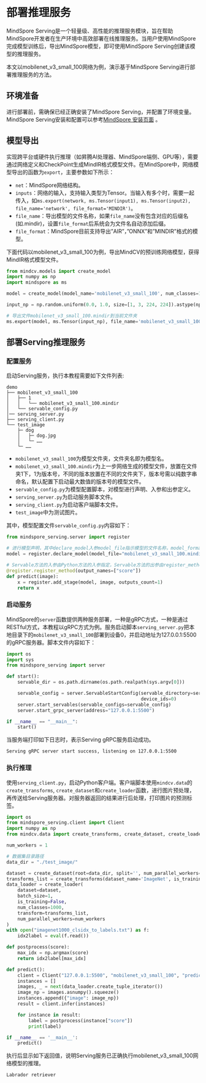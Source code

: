 # 部署推理服务

MindSpore Serving是一个轻量级、高性能的推理服务模块，旨在帮助MindSpore开发者在生产环境中高效部署在线推理服务。当用户使用MindSpore完成模型训练后，导出MindSpore模型，即可使用MindSpore Serving创建该模型的推理服务。

本文以mobilenet_v3_small_100网络为例，演示基于MindSpore Serving进行部署推理服务的方法。

## 环境准备

进行部署前，需确保已经正确安装了MindSpore Serving，并配置了环境变量。MindSpore Serving安装和配置可以参考[MindSpore 安装页面](https://www.mindspore.cn/serving/docs/zh-CN/master/serving_install.html) 。

## 模型导出

实现跨平台或硬件执行推理（如昇腾AI处理器、MindSpore端侧、GPU等），需要通过网络定义和CheckPoint生成MindIR格式模型文件。在MindSpore中，网络模型导出的函数为`export`，主要参数如下所示：

- `net`：MindSpore网络结构。
- `inputs`：网络的输入，支持输入类型为Tensor。当输入有多个时，需要一起传入，如`ms.export(network, ms.Tensor(input1), ms.Tensor(input2), file_name='network', file_format='MINDIR')`。
- `file_name`：导出模型的文件名称，如果`file_name`没有包含对应的后缀名(如.mindir)，设置`file_format`后系统会为文件名自动添加后缀。
- `file_format`：MindSpore目前支持导出”AIR”，”ONNX”和”MINDIR”格式的模型。

下面代码以mobilenet_v3_small_100为例，导出MindCV的预训练网络模型，获得MindIR格式模型文件。

```python
from mindcv.models import create_model
import numpy as np
import mindspore as ms

model = create_model(model_name='mobilenet_v3_small_100', num_classes=1000, pretrained=True)

input_np = np.random.uniform(0.0, 1.0, size=[1, 3, 224, 224]).astype(np.float32)

# 导出文件mobilenet_v3_small_100.mindir到当前文件夹
ms.export(model, ms.Tensor(input_np), file_name='mobilenet_v3_small_100', file_format='MINDIR')
```

## 部署Serving推理服务

### 配置服务

启动Serving服务，执行本教程需要如下文件列表:

```text
demo
├── mobilenet_v3_small_100
│   ├── 1
│   │   └── mobilenet_v3_small_100.mindir
│   └── servable_config.py
│── serving_server.py
├── serving_client.py
└── test_image
    ├─ dog
    │   ├─ dog.jpg
    │   └─ ……
    └─ ……
```

- `mobilenet_v3_small_100`为模型文件夹，文件夹名即为模型名。
- `mobilenet_v3_small_100.mindir`为上一步网络生成的模型文件，放置在文件夹1下，1为版本号，不同的版本放置在不同的文件夹下，版本号需以纯数字串命名，默认配置下启动最大数值的版本号的模型文件。
- `servable_config.py`为模型配置脚本，对模型进行声明、入参和出参定义。
- `serving_server.py`为启动服务脚本文件。
- `serving_client.py`为启动客户端脚本文件。
- `test_image`中为测试图片。

其中，模型配置文件`servable_config.py`内容如下：

```python
from mindspore_serving.server import register

# 进行模型声明，其中declare_model入参model_file指示模型的文件名称，model_format指示模型的模型类别
model = register.declare_model(model_file="mobilenet_v3_small_100.mindir", model_format="MindIR")

# Servable方法的入参由Python方法的入参指定，Servable方法的出参由register_method的output_names指定
@register.register_method(output_names=["score"])
def predict(image):
    x = register.add_stage(model, image, outputs_count=1)
    return x
```

### 启动服务

MindSpore的`server`函数提供两种服务部署，一种是gRPC方式，一种是通过RESTful方式，本教程以gRPC方式为例。服务启动脚本`serving_server.py`把本地目录下的`mobilenet_v3_small_100`部署到设备0，并启动地址为127.0.0.1:5500的gRPC服务器。脚本文件内容如下：

```python
import os
import sys
from mindspore_serving import server

def start():
    servable_dir = os.path.dirname(os.path.realpath(sys.argv[0]))

    servable_config = server.ServableStartConfig(servable_directory=servable_dir, servable_name="mobilenet_v3_small_100",
                                                 device_ids=0)
    server.start_servables(servable_configs=servable_config)
    server.start_grpc_server(address="127.0.0.1:5500")

if __name__ == "__main__":
    start()
```

当服务端打印如下日志时，表示Serving gRPC服务启动成功。

```text
Serving gRPC server start success, listening on 127.0.0.1:5500
```

### 执行推理

使用`serving_client.py`，启动Python客户端。客户端脚本使用`mindcv.data`的`create_transforms`, `create_dataset`和`create_loader`函数，进行图片预处理，再传送给Serving服务器。对服务器返回的结果进行后处理，打印图片的预测标签。

```python
import os
from mindspore_serving.client import Client
import numpy as np
from mindcv.data import create_transforms, create_dataset, create_loader

num_workers = 1

# 数据集目录路径
data_dir = "./test_image/"

dataset = create_dataset(root=data_dir, split='', num_parallel_workers=num_workers)
transforms_list = create_transforms(dataset_name='ImageNet', is_training=False)
data_loader = create_loader(
    dataset=dataset,
    batch_size=1,
    is_training=False,
    num_classes=1000,
    transform=transforms_list,
    num_parallel_workers=num_workers
)
with open("imagenet1000_clsidx_to_labels.txt") as f:
    idx2label = eval(f.read())

def postprocess(score):
    max_idx = np.argmax(score)
    return idx2label[max_idx]

def predict():
    client = Client("127.0.0.1:5500", "mobilenet_v3_small_100", "predict")
    instances = []
    images, _ = next(data_loader.create_tuple_iterator())
    image_np = images.asnumpy().squeeze()
    instances.append({"image": image_np})
    result = client.infer(instances)

    for instance in result:
        label = postprocess(instance["score"])
        print(label)

if __name__ == '__main__':
    predict()
```

执行后显示如下返回值，说明Serving服务已正确执行mobilenet_v3_small_100网络模型的推理。
```text
Labrador retriever
```
